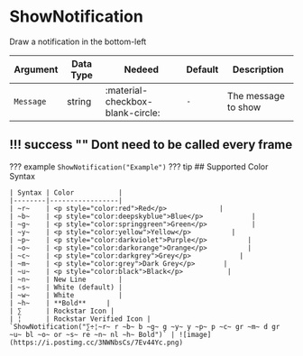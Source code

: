 # ShowNotification
Draw a notification in the bottom-left

| Argument              | Data Type                            | Nedeed                    | Default         | Description
| ----------------------| ------------------------------------ | ------------------------- |-----------------|-------------
| `Message`                | string | :material-checkbox-blank-circle: | `-` | The message to show

!!! success ""
    Dont need to be called every frame
---
??? example
    ```
    ShowNotification("Example")
    ```
??? tip
    ## Supported Color Syntax

    | Syntax | Color           |
    |--------|-----------------|
    | ~r~    | <p style="color:red">Red</p>             |
    | ~b~    | <p style="color:deepskyblue">Blue</p>            |
    | ~g~    | <p style="color:springgreen">Green</p>           |    
    | ~y~    | <p style="color:yellow">Yellow</p>          |
    | ~p~    | <p style="color:darkviolet">Purple</p>          |
    | ~o~    | <p style="color:darkorange">Orange</p>          |
    | ~c~    | <p style="color:darkgrey">Grey</p>            |
    | ~m~    | <p style="color:grey">Dark Grey</p>       |
    | ~u~    | <p style="color:black">Black</p>           |
    | ~n~    | New Line        |
    | ~s~    | White (default) |
    | ~w~    | White           |
    | ~h~    | **Bold**     |
    | ∑      | Rockstar Icon |
    | ¦      | Rockstar Verified Icon |
    `ShowNotification("∑÷¦~r~ r ~b~ b ~g~ g ~y~ y ~p~ p ~c~ gr ~m~ d gr ~u~ bl ~o~ or ~s~ re ~n~ nl ~h~ Bold")` | ![image](https://i.postimg.cc/3NWNbsCs/7Ev44Yc.png)


